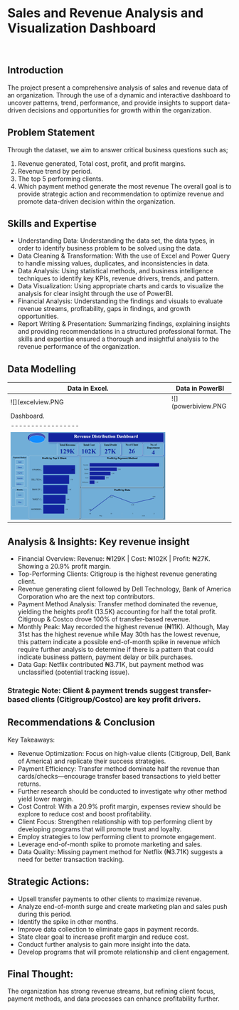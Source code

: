 # Sales and Revenue Analysis and Visualization Dashboard
![]()
## Introduction
The project present a comprehensive analysis of sales and revenue data of an organization. Through the use of a dynamic and interactive dashboard to uncover patterns, trend, performance, and provide insights to support data-driven decisions and opportunities for growth within the organization. 
## Problem Statement
Through the dataset, we aim to answer critical business questions such as;
1. Revenue generated, Total cost, profit, and profit margins.
2. Revenue trend by period.
3. The top 5 performing clients.
4. Which payment method generate the most revenue
The overall goal is to provide strategic action and recommendation to optimize revenue and promote data-driven decision within the organization.
## Skills and Expertise
- Understanding Data: Understanding the data set, the data types, in order to identify business problem to be solved using the data.
- Data Cleaning & Transformation: With the use of Excel and Power Query to handle missing values, duplicates, and inconsistencies in data.
- Data Analysis: Using statistical methods, and business intelligence techniques to identify key KPIs, revenue drivers, trends, and pattern.
- Data Visualization: Using appropriate charts and cards to visualize the analysis for clear insight through the use of PowerBI.
- Financial Analysis: Understanding the findings and visuals to evaluate revenue streams, profitability, gaps in findings, and growth opportunities.
- Report Writing & Presentation: Summarizing findings, explaining insights and providing recommendations in a structured professional format.
The skills and expertise ensured a thorough and insightful analysis to the revenue performance of the organization. 
## Data Modelling 
| Data in Excel.  | Data in PowerBI|
|-----------------|----------------|
|![](excelview.PNG|![](powerbiview.PNG|
|Dashboard.       |
|-----------------|
|![](Dataset2.PNG)|
## Analysis & Insights: Key revenue insight
- Financial Overview: Revenue: ₦129K | Cost: ₦102K | Profit: ₦27K. Showing a 20.9% profit margin.
- Top-Performing Clients: Citigroup is the highest revenue generating client.
- Revenue generating client followed by Dell Technology, Bank of America Corporation who are the next top contributors.
- Payment Method Analysis: Transfer method dominated the revenue, yielding the heights profit (13.5K) accounting for half the total profit. Citigroup & Costco drove 100% of transfer-based revenue.
- Monthly Peak: May recorded the highest revenue (₦11K). Although, May 31st has the highest revenue while May 30th has the lowest revenue, this pattern indicate a possible end-of-month spike in revenue which require further analysis to determine if there is a pattern that could indicate business pattern, payment delay or bilk purchases.
- Data Gap: Netflix contributed ₦3.71K, but payment method was unclassified (potential tracking issue).
### Strategic Note: Client & payment trends suggest transfer-based clients (Citigroup/Costco) are key profit drivers. 
## Recommendations & Conclusion
Key Takeaways:
- Revenue Optimization: Focus on high-value clients (Citigroup, Dell, Bank of America) and replicate their success strategies.
- Payment Efficiency: Transfer method dominate half the revenue than cards/checks—encourage transfer based transactions to yield better returns.
- Further research should be conducted to investigate why other method yield lower margin.
- Cost Control: With a 20.9% profit margin, expenses review should be explore to reduce cost and boost profitability.
- Client Focus: Strengthen relationship with top performing client by developing programs that will promote trust and loyalty.
- Employ strategies to low performing client to promote engagement.
- Leverage end-of-month spike to promote marketing and sales.
- Data Quality: Missing payment method for Netflix (₦3.71K) suggests a need for better transaction tracking.
## Strategic Actions:
- Upsell transfer payments to other clients to maximize revenue.
- Analyze end-of-month surge and create marketing plan and sales push during this period.
- Identify the spike in other months.
- Improve data collection to eliminate gaps in payment records.
- State clear goal to increase profit margin and reduce cost.
- Conduct further analysis to gain more insight into the data.
- Develop programs that will promote relationship and client engagement. 
## Final Thought: 
The organization has strong revenue streams, but refining client focus, payment methods, and data processes can enhance profitability further.
